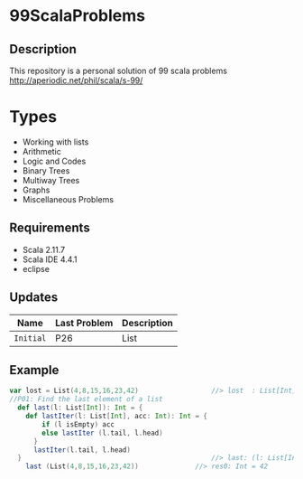 # 99ScalaProblems

## Description

This repository is a personal solution of 99 scala problems http://aperiodic.net/phil/scala/s-99/

# Types

* Working with lists
* Arithmetic
* Logic and Codes
* Binary Trees
* Multiway Trees
* Graphs
* Miscellaneous Problems

## Requirements

* Scala 2.11.7
* Scala IDE 4.4.1
* eclipse

## Updates

| Name           | Last Problem | Description                        |
| -------------- | ------------- | -----------------------------------|
|`Initial`|P26| List |


## Example

```scala
var lost = List(4,8,15,16,23,42)                  //> lost  : List[Int] = List(4, 8, 15, 16, 23, 42)
//P01: Find the last element of a list
  def last(l: List[Int]): Int = {
  	def lastIter(l: List[Int], acc: Int): Int = {
	  	if (l isEmpty) acc
	  	else lastIter (l.tail, l.head)
	  }
	  lastIter(l.tail, l.head)
  }                                               //> last: (l: List[Int])Int
	last (List(4,8,15,16,23,42))              //> res0: Int = 42
```
